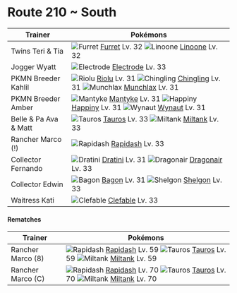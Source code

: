 # Route 210 ~ South

Trainer                    | Pokémons
---                        | ---
Twins Teri & Tia           | ![][162]  [Furret] Lv. 32  ![][264]  [Linoone] Lv. 32
Jogger Wyatt               | ![][101]  [Electrode] Lv. 33
PKMN Breeder Kahlil        | ![][447]  [Riolu] Lv. 31  ![][433]  [Chingling] Lv. 31  ![][446]  [Munchlax] Lv. 31
PKMN Breeder Amber         | ![][458]  [Mantyke] Lv. 31  ![][440]  [Happiny] Lv. 31  ![][360]  [Wynaut] Lv. 31
Belle & Pa Ava & Matt      | ![][128]  [Tauros] Lv. 33  ![][241]  [Miltank] Lv. 33
Rancher Marco (!)          | ![][078]  [Rapidash] Lv. 33
Collector Fernando         | ![][147]  [Dratini] Lv. 31  ![][148]  [Dragonair] Lv. 33
Collector Edwin            | ![][371]  [Bagon] Lv. 31  ![][372]  [Shelgon] Lv. 33
Waitress Kati              | ![][036]  [Clefable] Lv. 33

#### Rematches

Trainer                    | Pokémons
---                        | ---
Rancher Marco (8)          | ![][078]  [Rapidash] Lv. 59  ![][128]  [Tauros] Lv. 59  ![][241]  [Miltank] Lv. 59
Rancher Marco (C)          | ![][078]  [Rapidash] Lv. 70  ![][128]  [Tauros] Lv. 70  ![][241]  [Miltank] Lv. 70


[036]: https://raw.githubusercontent.com/PokeAPI/sprites/master/sprites/pokemon/36.png "Clefable"
[078]: https://raw.githubusercontent.com/PokeAPI/sprites/master/sprites/pokemon/78.png "Rapidash"
[101]: https://raw.githubusercontent.com/PokeAPI/sprites/master/sprites/pokemon/101.png "Electrode"
[128]: https://raw.githubusercontent.com/PokeAPI/sprites/master/sprites/pokemon/128.png "Tauros"
[147]: https://raw.githubusercontent.com/PokeAPI/sprites/master/sprites/pokemon/147.png "Dratini"
[148]: https://raw.githubusercontent.com/PokeAPI/sprites/master/sprites/pokemon/148.png "Dragonair"
[162]: https://raw.githubusercontent.com/PokeAPI/sprites/master/sprites/pokemon/162.png "Furret"
[241]: https://raw.githubusercontent.com/PokeAPI/sprites/master/sprites/pokemon/241.png "Miltank"
[264]: https://raw.githubusercontent.com/PokeAPI/sprites/master/sprites/pokemon/264.png "Linoone"
[360]: https://raw.githubusercontent.com/PokeAPI/sprites/master/sprites/pokemon/360.png "Wynaut"
[371]: https://raw.githubusercontent.com/PokeAPI/sprites/master/sprites/pokemon/371.png "Bagon"
[372]: https://raw.githubusercontent.com/PokeAPI/sprites/master/sprites/pokemon/372.png "Shelgon"
[433]: https://raw.githubusercontent.com/PokeAPI/sprites/master/sprites/pokemon/433.png "Chingling"
[440]: https://raw.githubusercontent.com/PokeAPI/sprites/master/sprites/pokemon/440.png "Happiny"
[446]: https://raw.githubusercontent.com/PokeAPI/sprites/master/sprites/pokemon/446.png "Munchlax"
[447]: https://raw.githubusercontent.com/PokeAPI/sprites/master/sprites/pokemon/447.png "Riolu"
[458]: https://raw.githubusercontent.com/PokeAPI/sprites/master/sprites/pokemon/458.png "Mantyke"
[Clefable]: /pokemon_changes/036.md
[Rapidash]: /pokemon_changes/078.md
[Electrode]: /pokemon_changes/101.md
[Tauros]: /pokemon_changes/128.md
[Dratini]: /pokemon_changes/147.md
[Dragonair]: /pokemon_changes/148.md
[Furret]: /pokemon_changes/162.md
[Miltank]: /pokemon_changes/241.md
[Linoone]: /pokemon_changes/264.md
[Wynaut]: /pokemon_changes/360.md
[Bagon]: /pokemon_changes/371.md
[Shelgon]: /pokemon_changes/372.md
[Chingling]: /pokemon_changes/433.md
[Happiny]: /pokemon_changes/440.md
[Munchlax]: /pokemon_changes/446.md
[Riolu]: /pokemon_changes/447.md
[Mantyke]: /pokemon_changes/458.md
